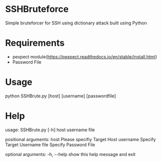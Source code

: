 # SSHBruteforce  
Simple bruteforcer for SSH using dictionary attack built using Python  

# Requirements  
- pexpect module(https://pexpect.readthedocs.io/en/stable/install.html)
- Password File  

# Usage  
python SSHBrute.py [host] [username] [passwordfile]

# Help  
usage: SSHBrute.py [-h] host username file

positional arguments:
  host        Please specifiy Target Host
  username    Specify Target Username
  file        Specify Password File

optional arguments:
  -h, --help  show this help message and exit



